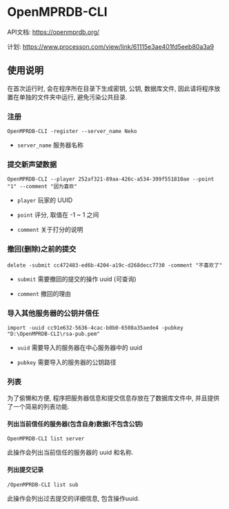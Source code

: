 # OpenMPRDB-CLI

API文档: https://openmprdb.org/

计划: https://www.processon.com/view/link/61115e3ae401fd5eeb80a3a9

## 使用说明

在首次运行时, 会在程序所在目录下生成密钥, 公钥, 数据库文件, 因此请将程序放置在单独的文件夹中运行, 避免污染公共目录.

### 注册

```shell
OpenMPRDB-CLI -register --server_name Neko
```
- `server_name` 服务器名称

### 提交新声望数据

```shell
OpenMPRDB-CLI --player 252af321-89aa-426c-a534-399f551810ae --point "1" --comment "因为喜欢"
```

- `player` 玩家的 UUID

- `point` 评分, 取值在 -1 ~ 1 之间

- `comment` 关于打分的说明

### 撤回(删除)之前的提交

```shell
delete -submit cc472483-ed6b-4204-a19c-d268decc7730 -comment "不喜欢了"
```

- `submit` 需要撤回的提交的操作 uuid (可查询)

- `comment` 撤回的理由

### 导入其他服务器的公钥并信任

```shell
import -uuid cc91e632-5636-4cac-b0b0-6508a35aede4 -pubkey "D:\OpenMPRDB-CLI\rsa-pub.pem"
```

- `uuid` 需要导入的服务器在中心服务器中的 uuid

- `pubkey` 需要导入的服务器的公钥路径

### 列表

为了偷懒和方便, 程序把服务器信息和提交信息存放在了数据库文件中, 并且提供了一个简易的列表功能.

#### 列出当前信任的服务器(包含自身)数据(不包含公钥)

```shell
OpenMPRDB-CLI list server
```

此操作会列出当前信任的服务器的 uuid 和名称.

#### 列出提交记录

```shell
/OpenMPRDB-CLI list sub
```

此操作会列出过去提交的详细信息, 包含操作uuid.